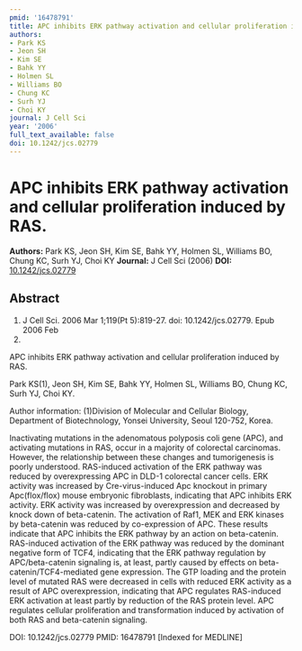 ```yaml
---
pmid: '16478791'
title: APC inhibits ERK pathway activation and cellular proliferation induced by RAS.
authors:
- Park KS
- Jeon SH
- Kim SE
- Bahk YY
- Holmen SL
- Williams BO
- Chung KC
- Surh YJ
- Choi KY
journal: J Cell Sci
year: '2006'
full_text_available: false
doi: 10.1242/jcs.02779
---
```


# APC inhibits ERK pathway activation and cellular proliferation induced by RAS.
**Authors:** Park KS, Jeon SH, Kim SE, Bahk YY, Holmen SL, Williams BO, Chung KC, Surh YJ, Choi KY
**Journal:** J Cell Sci (2006)
**DOI:** [10.1242/jcs.02779](https://doi.org/10.1242/jcs.02779)

## Abstract

1. J Cell Sci. 2006 Mar 1;119(Pt 5):819-27. doi: 10.1242/jcs.02779. Epub 2006 Feb
 14.

APC inhibits ERK pathway activation and cellular proliferation induced by RAS.

Park KS(1), Jeon SH, Kim SE, Bahk YY, Holmen SL, Williams BO, Chung KC, Surh YJ, 
Choi KY.

Author information:
(1)Division of Molecular and Cellular Biology, Department of Biotechnology, 
Yonsei University, Seoul 120-752, Korea.

Inactivating mutations in the adenomatous polyposis coli gene (APC), and 
activating mutations in RAS, occur in a majority of colorectal carcinomas. 
However, the relationship between these changes and tumorigenesis is poorly 
understood. RAS-induced activation of the ERK pathway was reduced by 
overexpressing APC in DLD-1 colorectal cancer cells. ERK activity was increased 
by Cre-virus-induced Apc knockout in primary Apc(flox/flox) mouse embryonic 
fibroblasts, indicating that APC inhibits ERK activity. ERK activity was 
increased by overexpression and decreased by knock down of beta-catenin. The 
activation of Raf1, MEK and ERK kinases by beta-catenin was reduced by 
co-expression of APC. These results indicate that APC inhibits the ERK pathway 
by an action on beta-catenin. RAS-induced activation of the ERK pathway was 
reduced by the dominant negative form of TCF4, indicating that the ERK pathway 
regulation by APC/beta-catenin signaling is, at least, partly caused by effects 
on beta-catenin/TCF4-mediated gene expression. The GTP loading and the protein 
level of mutated RAS were decreased in cells with reduced ERK activity as a 
result of APC overexpression, indicating that APC regulates RAS-induced ERK 
activation at least partly by reduction of the RAS protein level. APC regulates 
cellular proliferation and transformation induced by activation of both RAS and 
beta-catenin signaling.

DOI: 10.1242/jcs.02779
PMID: 16478791 [Indexed for MEDLINE]
